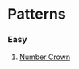 # Patterns

### Easy
1. [Number Crown](https://www.naukri.com/code360/problems/number-crown_6581894?utm_source=youtube&utm_medium=affiliate&utm_campaign=striver_patternproblems&leftPanelTabValue=PROBLEM)
